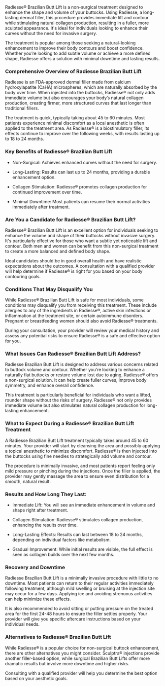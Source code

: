 <p class="services-details-two__text-2">
   Radiesse® Brazilian Butt Lift is a non-surgical treatment designed to enhance the shape and volume of your buttocks. Using Radiesse, a long-lasting dermal filler, this procedure provides immediate lift and contour while stimulating natural collagen production, resulting in a fuller, more sculpted appearance. It's ideal for individuals looking to enhance their curves without the need for invasive surgery.
</p>
<p class="services-details-two__text-2">
   The treatment is popular among those seeking a natural-looking enhancement to improve their body contours and boost confidence. Whether you’re looking to add subtle volume or achieve a more defined shape, Radiesse offers a solution with minimal downtime and lasting results.
</p>

<h3 class="services-details-two__title-2">
   Comprehensive Overview of Radiesse Brazilian Butt Lift
</h3>
<p class="services-details-two__text-2">
   Radiesse is an FDA-approved dermal filler made from calcium hydroxylapatite (CaHA) microspheres, which are naturally absorbed by the body over time. When injected into the buttocks, Radiesse® not only adds immediate volume but also encourages your body’s natural collagen production, creating firmer, more structured curves that last longer than traditional fillers.
</p>
<p class="services-details-two__text-2">
   The treatment is quick, typically taking about 45 to 60 minutes. Most patients experience minimal discomfort as a local anesthetic is often applied to the treatment area. As Radiesse® is a biostimulatory filler, its effects continue to improve over the following weeks, with results lasting up to 18 to 24 months.
</p>

<h3 class="services-details-two__title-2">
   Key Benefits of Radiesse® Brazilian Butt Lift
</h3>
<ul class="services-details-two__points list-unstyled list-service">
   <li>
       <div class="icon">
           <span class="fa fa-check"></span>
       </div>
       <div class="text">
           <p>Non-Surgical: Achieves enhanced curves without the need for surgery.</p>
       </div>
   </li>
   <li>
       <div class="icon">
           <span class="fa fa-check"></span>
       </div>
       <div class="text">
           <p>Long-Lasting: Results can last up to 24 months, providing a durable enhancement option.</p>
       </div>
   </li>
   <li>
       <div class="icon">
           <span class="fa fa-check"></span>
       </div>
       <div class="text">
           <p>Collagen Stimulation: Radiesse® promotes collagen production for continued improvement over time.</p>
       </div>
   </li>
   <li>
       <div class="icon">
           <span class="fa fa-check"></span>
       </div>
       <div class="text">
           <p>Minimal Downtime: Most patients can resume their normal activities immediately after treatment.</p>
       </div>
   </li>
</ul>

<h3 class="services-details-two__title-2">
   Are You a Candidate for Radiesse® Brazilian Butt Lift?
</h3>
<p class="services-details-two__text-2">
   Radiesse® Brazilian Butt Lift is an excellent option for individuals seeking to enhance the volume and shape of their buttocks without invasive surgery. It's particularly effective for those who want a subtle yet noticeable lift and contour. Both men and women can benefit from this non-surgical treatment to create a more balanced and defined body shape.
</p>
<p class="services-details-two__text-2">
   Ideal candidates should be in good overall health and have realistic expectations about the outcomes. A consultation with a qualified provider will help determine if Radiesse® is right for you based on your body contouring goals.
</p>

<h3 class="services-details-two__title-2">
   Conditions That May Disqualify You
</h3>
<p class="services-details-two__text-2">
   While Radiesse® Brazilian Butt Lift is safe for most individuals, some conditions may disqualify you from receiving this treatment. These include allergies to any of the ingredients in Radiesse®, active skin infections or inflammation at the treatment site, or certain autoimmune disorders. Pregnant or breastfeeding women should also avoid Radiesse® treatments.
</p>
<p class="services-details-two__text-2">
   During your consultation, your provider will review your medical history and assess any potential risks to ensure Radiesse® is a safe and effective option for you.
</p>

<h3 class="services-details-two__title-2">
   What Issues Can Radiesse® Brazilian Butt Lift Address?
</h3>
<p class="services-details-two__text-2">
   Radiesse Brazilian Butt Lift is designed to address various concerns related to buttock volume and contour. Whether you're looking to enhance a naturally flat buttocks or restore volume lost due to aging, Radiesse® offers a non-surgical solution. It can help create fuller curves, improve body symmetry, and enhance overall confidence.
</p>
<p class="services-details-two__text-2">
   This treatment is particularly beneficial for individuals who want a lifted, rounder shape without the risks of surgery. Radiesse® not only provides immediate volume but also stimulates natural collagen production for long-lasting enhancement.
</p>

<h3 class="services-details-two__title-2">
   What to Expect During a Radiesse® Brazilian Butt Lift Treatment
</h3>
<p class="services-details-two__text-2">
   A Radiesse Brazilian Butt Lift treatment typically takes around 45 to 60 minutes. Your provider will start by cleansing the area and possibly applying a topical anesthetic to minimize discomfort. Radiesse® is then injected into the buttocks using fine needles to strategically add volume and contour.
</p>
<p class="services-details-two__text-2">
   The procedure is minimally invasive, and most patients report feeling only mild pressure or pinching during the injections. Once the filler is applied, the provider may gently massage the area to ensure even distribution for a smooth, natural result.
</p>

<h3 class="services-details-two__title-2">
   Results and How Long They Last:
</h3>
<ul class="services-details-two__points list-unstyled list-service">
   <li>
       <div class="icon">
           <span class="fa fa-check"></span>
       </div>
       <div class="text">
           <p>Immediate Lift: You will see an immediate enhancement in volume and shape right after treatment.</p>
       </div>
   </li>
   <li>
       <div class="icon">
           <span class="fa fa-check"></span>
       </div>
       <div class="text">
           <p>Collagen Stimulation: Radiesse® stimulates collagen production, enhancing the results over time.</p>
       </div>
   </li>
   <li>
       <div class="icon">
           <span class="fa fa-check"></span>
       </div>
       <div class="text">
           <p>Long-Lasting Effects: Results can last between 18 to 24 months, depending on individual factors like metabolism.</p>
       </div>
   </li>
   <li>
       <div class="icon">
           <span class="fa fa-check"></span>
       </div>
       <div class="text">
           <p>Gradual Improvement: While initial results are visible, the full effect is seen as collagen builds over the next few months.</p>
       </div>
   </li>
</ul>

<h3 class="services-details-two__title-2">
   Recovery and Downtime
</h3>
<p class="services-details-two__text-2">
   Radiesse Brazilian Butt Lift is a minimally invasive procedure with little to no downtime. Most patients can return to their regular activities immediately following treatment, although mild swelling or bruising at the injection site may occur for a few days. Applying ice and avoiding strenuous activities can help minimize these effects.
</p>
<p class="services-details-two__text-2">
   It is also recommended to avoid sitting or putting pressure on the treated area for the first 24-48 hours to ensure the filler settles properly. Your provider will give you specific aftercare instructions based on your individual needs.
</p>

<h3 class="services-details-two__title-2">
   Alternatives to Radiesse® Brazilian Butt Lift
</h3>
<p class="services-details-two__text-2">
   While Radiesse® is a popular choice for non-surgical buttock enhancement, there are other alternatives you might consider. Sculptra®  injections provide another filler-based option, while surgical Brazilian Butt Lifts offer more dramatic results but involve more downtime and higher risks.
</p>
<p class="services-details-two__text-2">
   Consulting with a qualified provider will help you determine the best option based on your aesthetic goals.
</p>
